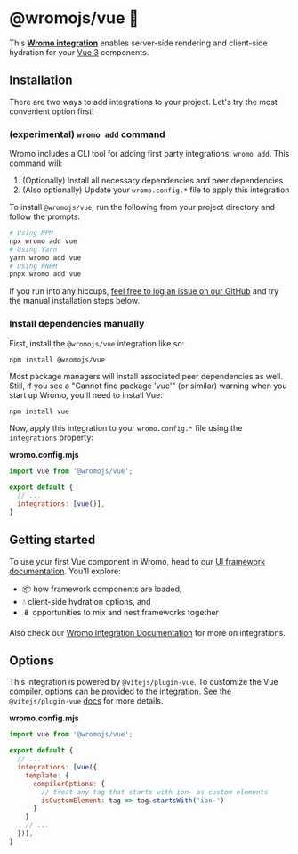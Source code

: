 # @wromojs/vue 💚

This **[Wromo integration][wromo-integration]** enables server-side rendering and client-side hydration for your [Vue 3](https://vuejs.org/) components.

## Installation

There are two ways to add integrations to your project. Let's try the most convenient option first!

### (experimental) `wromo add` command

Wromo includes a CLI tool for adding first party integrations: `wromo add`. This command will:
1. (Optionally) Install all necessary dependencies and peer dependencies
2. (Also optionally) Update your `wromo.config.*` file to apply this integration

To install `@wromojs/vue`, run the following from your project directory and follow the prompts:

```sh
# Using NPM
npx wromo add vue
# Using Yarn
yarn wromo add vue
# Using PNPM
pnpx wromo add vue
```

If you run into any hiccups, [feel free to log an issue on our GitHub](https://github.com/withwromo/wromo/issues) and try the manual installation steps below.

### Install dependencies manually

First, install the `@wromojs/vue` integration like so:

```
npm install @wromojs/vue
```

Most package managers will install associated peer dependencies as well. Still, if you see a "Cannot find package 'vue'" (or similar) warning when you start up Wromo, you'll need to install Vue:

```sh
npm install vue
```

Now, apply this integration to your `wromo.config.*` file using the `integrations` property:

__wromo.config.mjs__

```js
import vue from '@wromojs/vue';

export default {
  // ...
  integrations: [vue()],
}
```

## Getting started

To use your first Vue component in Wromo, head to our [UI framework documentation][wromo-ui-frameworks]. You'll explore:
- 📦 how framework components are loaded,
- 💧 client-side hydration options, and
- 🪆 opportunities to mix and nest frameworks together

Also check our [Wromo Integration Documentation][wromo-integration] for more on integrations.

[wromo-integration]: https://docs.wromo.build/en/guides/integrations-guide/
[wromo-ui-frameworks]: https://docs.wromo.build/en/core-concepts/framework-components/#using-framework-components

## Options

This integration is powered by `@vitejs/plugin-vue`. To customize the Vue compiler, options can be provided to the integration. See the `@vitejs/plugin-vue` [docs](https://github.com/vitejs/vite/tree/main/packages/plugin-vue) for more details.

__wromo.config.mjs__

```js
import vue from '@wromojs/vue';

export default {
  // ...
  integrations: [vue({
    template: {
      compilerOptions: {
        // treat any tag that starts with ion- as custom elements
        isCustomElement: tag => tag.startsWith('ion-')
      }
    }
    // ...
  })],
}
```
